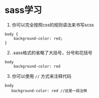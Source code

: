 # sass学习
1. 你可以完全按照css的规则语法来书写scss
```
body {
    background-color: red;
}
```
2. .sass格式的省略了大括号，分号和花括号
```
body 
    background-color: red
```
3. 你可以使用 ``//`` 方式来注释代码 
 ```
body 
    background-color: red //这是一段注释
```